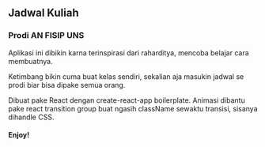 ## Jadwal Kuliah 
### Prodi AN FISIP UNS

Aplikasi ini dibikin karna terinspirasi dari raharditya, mencoba belajar cara membuatnya.

Ketimbang bikin cuma buat kelas sendiri, sekalian aja masukin jadwal se prodi biar bisa dipake semua orang.

Dibuat pake React dengan create-react-app boilerplate. Animasi dibantu pake react transition group buat ngasih className sewaktu transisi, sisanya dihandle CSS.

#### Enjoy!
